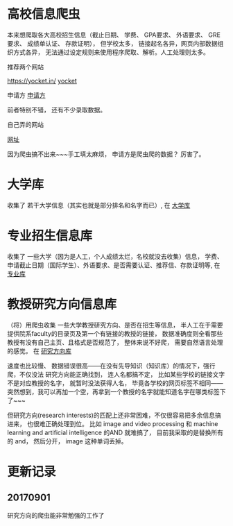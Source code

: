 
# 高校信息爬虫

本来想爬取各大高校招生信息（截止日期、 学费、 GPA要求、 外语要求、 GRE要求、 成绩单认证、 存款证明）， 但学校太多， 链接起名各异，网页内部数据组织方式各异， 无法通过设定规则来使用程序爬取、解析。人工处理则太多。

推荐两个网站 

https://yocket.in/  [yocket](https://yocket.in/)

申请方 [申请方](https://www.applysquare.com/cn/)

前者特别不错， 还有不少录取数据。

自己弄的网站

[网址](https://www.zhimind.com/oversea/college.html)

因为爬虫搞不出来~~~手工填太麻烦， 申请方是爬虫爬的数据？ 厉害了。


# 大学库

收集了 若干大学信息（其实也就是部分排名和名字而已）, 在 [大学库](https://www.zhimind.com/oversea/college.html)

# 专业招生信息库

收集了 一些大学（因为是人工，个人成绩太烂，名校就没去收集）信息， 学费、申请截止日期（国际学生）、外语要求、是否需要认证、推荐信、存款证明等, 在 [专业库](https://www.zhimind.com/oversea/major.html)

# 教授研究方向信息库

（将）用爬虫收集 一些大学教授研究方向、是否在招生等信息， 半人工在于需要提供院系faculty的目录页及第一个有链接的教授的链接， 数据准确度则全看那些教授有没有自己主页、且格式是否规范了， 整体来说不好爬， 需要自然语言处理的感觉。 在 [研究方向库](https://www.zhimind.com/oversea/research.html)

速度也比较慢、 数据错误很高——在没有先导知识（知识库）的情况下，强行爬，不仅没法 研究方向能正确找到， 连人名都搞不定， 比如某些学校的链接文字不是对应教授的名字， 就暂时没法获得人名， 毕竟各学校的网页标签不相同——突然想到，我可以再加一个空，再拿到一个教授的名字就能知道名字在哪类标签下了~~~

但研究方向(research interests)的匹配上还非常困难，不仅很容易把多余信息搞进来， 也很难正确处理到位。 比如  image and video processing 和 machine learning and artificial intelligence 的AND 就难搞了， 目前我采取的是替换所有的 and， 然后分开， image 这种单词丢掉。


# 更新记录

## 20170901

研究方向的爬虫能非常勉强的工作了
